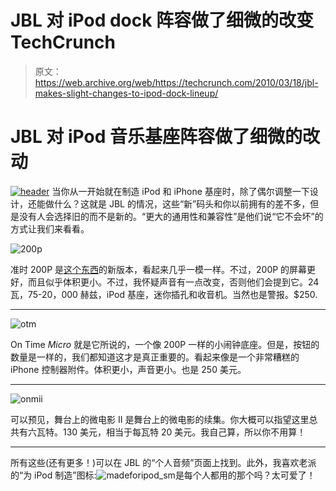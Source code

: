 # JBL 对 iPod dock 阵容做了细微的改变 TechCrunch

> 原文：<https://web.archive.org/web/https://techcrunch.com/2010/03/18/jbl-makes-slight-changes-to-ipod-dock-lineup/>

# JBL 对 iPod 音乐基座阵容做了细微的改动

[![](img/b455d8178cb338210596172c5d577f5d.png "header")](https://web.archive.org/web/20221209185403/http://www.crunchgear.com/2010/03/18/jbl-makes-slight-changes-to-ipod-dock-lineup/) 
当你从一开始就在制造 iPod 和 iPhone 基座时，除了偶尔调整一下设计，还能做什么？这就是 JBL 的情况，这些“新”码头和你以前拥有的差不多，但是没有人会选择旧的而不是新的。“更大的通用性和兼容性”是他们说“它不会坏”的方式让我们来看看。

![](img/49329ce66ce5499f2347d6ed355cdcee.png "200p")

准时 200P 是[这个东西](https://web.archive.org/web/20221209185403/http://www.jbl.com/EN-US/Products/Pages/ProductDetails.aspx?PID=OT-400IHDBLK&accT=1&tsT=0&ovT=1)的新版本，看起来几乎一模一样。不过，200P 的屏幕更好，而且似乎体积更小。不过，我怀疑声音有一点改变，否则他们会提到它。24 瓦，75-20，000 赫兹，iPod 基座，迷你插孔和收音机。当然也是警报。$250.

* * *

![](img/65516e52b7bbd43ee25d9de5bd0fbe39.png "otm")

On Time *Micro* 就是它所说的，一个像 200P 一样的小闹钟底座。但是，按钮的数量是一样的，我们都知道这才是真正重要的。看起来像是一个非常糟糕的 iPhone 控制器附件。体积更小，声音更小。也是 250 美元。

* * *

![](img/19aebbca086df833138d928dd4c39120.png "onmii")

可以预见，舞台上的微电影 II 是舞台上的微电影的续集。你大概可以指望这里总共有六瓦特。130 美元，相当于每瓦特 20 美元。我自己算，所以你不用算！

* * *

所有这些(还有更多！)可以在 JBL 的“个人音频”页面上找到。此外，我喜欢老派的“为 iPod 制造”图标:![](img/b398ce52328fac777a295fccc0d743a5.png "madeforipod_sm")是每个人都用的那个吗？太可爱了！